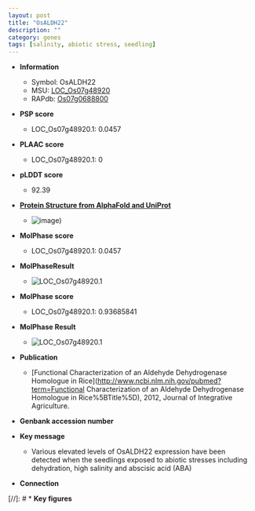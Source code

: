 ```yaml
---
layout: post
title: "OsALDH22"
description: ""
category: genes
tags: [salinity, abiotic stress, seedling]
---
```


* **Information**  
    + Symbol: OsALDH22  
    + MSU: [LOC_Os07g48920](http://rice.plantbiology.msu.edu/cgi-bin/ORF_infopage.cgi?orf=LOC_Os07g48920)  
    + RAPdb: [Os07g0688800](http://rapdb.dna.affrc.go.jp/viewer/gbrowse_details/irgsp1?name=Os07g0688800)  

* **PSP score**  
    + LOC_Os07g48920.1: 0.0457 

* **PLAAC score**  
    + LOC_Os07g48920.1: 0 

* **pLDDT score**
    + 92.39

* **[Protein Structure from AlphaFold and UniProt](https://www.uniprot.org/uniprotkb/Q8H5F0/entry#structure)**
    + ![image](https://ricepsp.github.io/images/Q8/AF-Q8H5F0-F1.png))

* **MolPhase score**
    + LOC_Os07g48920.1: 0.0457

* **MolPhaseResult**
    + ![LOC_Os07g48920.1](https://ricepsp.github.io/pictures/LOC_Os07g/LOC_Os07g48920.1.png)

* **MolPhase score**
    + LOC_Os07g48920.1: 0.93685841

* **MolPhase Result**
    + ![LOC_Os07g48920.1](https://304243504.github.io/Pictures/LOC_Os07g/LOC_Os07g48920.1.png)

* **Publication**  
    + [Functional Characterization of an Aldehyde Dehydrogenase Homologue in Rice](http://www.ncbi.nlm.nih.gov/pubmed?term=Functional Characterization of an Aldehyde Dehydrogenase Homologue in Rice%5BTitle%5D), 2012, Journal of Integrative Agriculture.

* **Genbank accession number**  

* **Key message**  
    + Various elevated levels of OsALDH22 expression have been detected when the seedlings exposed to abiotic stresses including dehydration, high salinity and abscisic acid (ABA)

* **Connection**  

[//]: # * **Key figures**  


